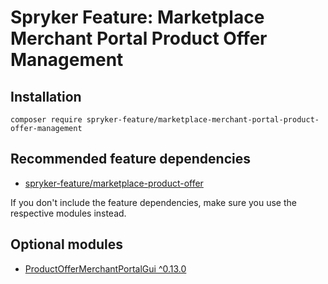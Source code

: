 # Spryker Feature: Marketplace Merchant Portal Product Offer Management



## Installation

```
composer require spryker-feature/marketplace-merchant-portal-product-offer-management
```

## Recommended feature dependencies
- [spryker-feature/marketplace-product-offer](https://github.com/spryker-feature/marketplace-product-offer)

If you don't include the feature dependencies, make sure you use the respective modules instead.

## Optional modules
- [ProductOfferMerchantPortalGui ^0.13.0](https://github.com/spryker/product-offer-merchant-portal-gui)
